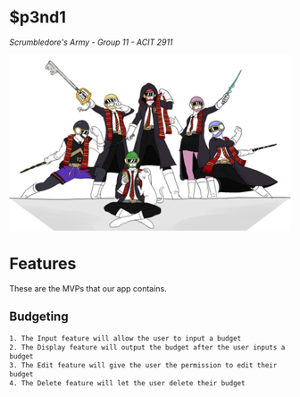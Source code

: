 # $p3nd1
*Scrumbledore's Army - Group 11 - ACIT 2911*

![alt text](https://github.com/FriedSu/ForNotes/raw/master/images/S_Banner.png "Members of Scrumbledore's Army")

Features
========
These are the MVPs that our app contains.

Budgeting
-----------
        
    1. The Input feature will allow the user to input a budget
    2. The Display feature will output the budget after the user inputs a budget
    3. The Edit feature will give the user the permission to edit their budget
    4. The Delete feature will let the user delete their budget
    




